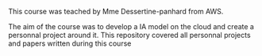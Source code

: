 This course was teached by Mme Dessertine-panhard from AWS. 

The aim of the course was to develop a IA model on the cloud and create a personnal project around it. 
This repository covered all personnal projects and papers written during this course

